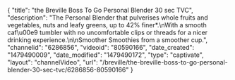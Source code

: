 {
    "title": "the Breville  Boss To Go Personal Blender 30 sec TVC",
    "description": "The Personal Blender that pulverises whole fruits and vegetables, nuts and leafy greens, up to 42% finer*.\nWith a smooth caf\u00e9 tumbler with no uncomfortable clips or threads for a nicer drinking experience.\n\nSmoother Smoothies from a smoother cup.",
    "channelid": "6286856",
    "videoid": "80590166",
    "date_created": "1479490009",
    "date_modified": "1479490172",
    "type": "captivate",
    "layout": "channelVideo",
    "url": "\/breville\/the-breville-boss-to-go-personal-blender-30-sec-tvc\/6286856-80590166"
}